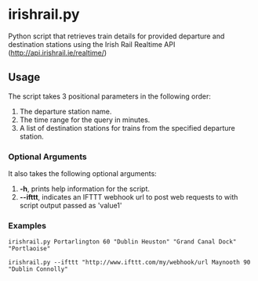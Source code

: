 # irishrail.py
Python script that retrieves train details for provided departure and destination stations using the Irish Rail Realtime API (http://api.irishrail.ie/realtime/)

## Usage
The script takes 3 positional parameters in the following order:
1. The departure station name.
1. The time range for the query in minutes.
1. A list of destination stations for trains from the specified departure station.

### Optional Arguments
It also takes the following optional arguments:
1. **-h**, prints help information for the script.
1. **--ifttt**, indicates an IFTTT webhook url to post web requests to with script output passed as 'value1'


### Examples
`irishrail.py Portarlington 60 "Dublin Heuston" "Grand Canal Dock" "Portlaoise"`

`irishrail.py --ifttt "http://www.ifttt.com/my/webhook/url Maynooth 90 "Dublin Connolly"`
